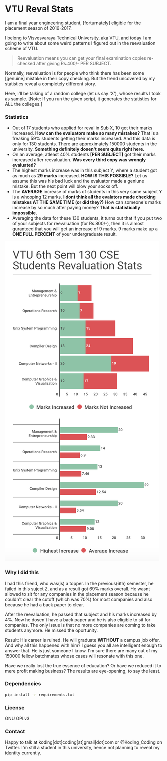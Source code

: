 # VTU Reval Stats

I am a final year engineering student, [forturnately] eligible for the placement season of 2016-2017.

I belong to Visvesvaraya Technical University, aka VTU, and today I am going to write about some weird patterns I figured out in the reevaluation scheme of VTU.

> Reevaluation means you can get your final examination copies re-checked after giving Rs.400/- PER SUBJECT.

Normally, reevaluation is for people who think there has been some [genuine] mistake in their copy checking.
But the trend uncovered by my statistics reveal a completely different story.

Here, I'll be talking of a random college (let us say 'X'), whose results I took as sample. [Note: If you run the given script, it generates the statistics for ALL the colleges.]

### Statistics
* Out of 17 students who applied for reval in Sub X, 10 got their marks increased. **How can the evaluators make so many mistakes?** That is a freaking 59% students getting their marks increased. And this data is only for 130 students. There are approximately 150000 students in the university. **Something definitely dosen't seem quite right here.**
* On an average, atleast 40% students **[PER SUBJECT]** got their marks increased after reevaluation. **Was every third copy was wrongly evaluated?**
* The highest marks increase was in this subject Y, where a student got as much as **29 marks** increased. **HOW IS THIS POSSIBLE?** Let us assume this was his bad luck and the evaluator made a geniune mistake. But the next point will blow your socks off.
* The **AVERAGE** increase of marks of students in this very same subject Y is a whooping 12 marks. **I dont think all the evalators made checking mistakes AT THE SAME TIME (or did they?)** How can someone's marks increase by so much after paying money? **That is statistically impossible.**
* Averaging the data for these 130 students, it turns out that if you put two of your subjects for reevaluation (for Rs.800/-), then it is almost guranteed that you will get an increase of 9 marks. 9 marks make up a **ONE FULL PERCENT** of your undergraduate result.

![alt tag](https://github.com/KodingCoding/VTU-Reval-Stats/blob/master/VTU_6th_Sem_Reval_Stats.png)

### Why I did this
I had this friend, who was(is) a topper. In the previous(6th) semester, he failed in this suject Z, and as a result got 69% marks overall. He wasnt allowed to sit for any companies in the placement season because he couldn't clear the cutoff (which was 70%) for most companies and also because he had a back paper to clear.

After the reevaluation, he passed that subject and his marks increased by 4%. Now he dosen't have a back paper and he is also eligible to sit for companies. The only issue is that no more companies are coming to take students anymore. He missed the oportunity.

Result: His career is ruined. He will graduate **WITHOUT** a campus job offer. And why all this happened with him? I guess you all are intelligent enough to answer that.
He is just someone I know. I'm sure there are many out of my 150000 fellow batchmates whose cases will resonate with this one.

Have we really lost the true essence of education? Or have we reduced it to mere profit making business? The results are eye-opening, to say the least.

### Dependencies
``` sh
pip install -r requirements.txt
```

### License
GNU GPLv3

### Contact
Happy to talk at koding[dot]coding[at]gmail[dot]com or @Koding_Coding on Twitter. I'm still a student in this university, hence not planning to reveal my identity currently.
